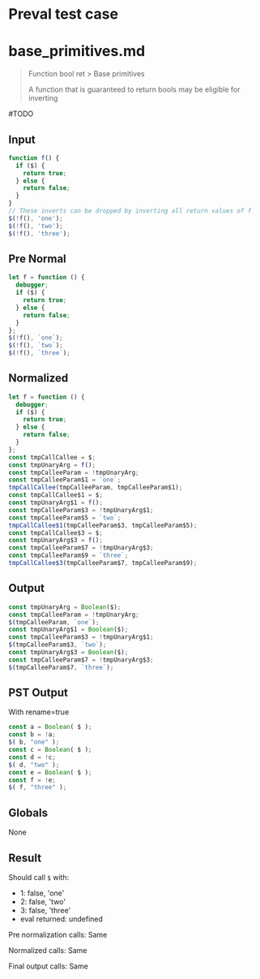 # Preval test case

# base_primitives.md

> Function bool ret > Base primitives
>
> A function that is guaranteed to return bools may be eligible for inverting

#TODO

## Input

`````js filename=intro
function f() {
  if ($) {
    return true;
  } else {
    return false;
  }
}
// These inverts can be dropped by inverting all return values of f
$(!f(), 'one');
$(!f(), 'two');
$(!f(), 'three');
`````

## Pre Normal

`````js filename=intro
let f = function () {
  debugger;
  if ($) {
    return true;
  } else {
    return false;
  }
};
$(!f(), `one`);
$(!f(), `two`);
$(!f(), `three`);
`````

## Normalized

`````js filename=intro
let f = function () {
  debugger;
  if ($) {
    return true;
  } else {
    return false;
  }
};
const tmpCallCallee = $;
const tmpUnaryArg = f();
const tmpCalleeParam = !tmpUnaryArg;
const tmpCalleeParam$1 = `one`;
tmpCallCallee(tmpCalleeParam, tmpCalleeParam$1);
const tmpCallCallee$1 = $;
const tmpUnaryArg$1 = f();
const tmpCalleeParam$3 = !tmpUnaryArg$1;
const tmpCalleeParam$5 = `two`;
tmpCallCallee$1(tmpCalleeParam$3, tmpCalleeParam$5);
const tmpCallCallee$3 = $;
const tmpUnaryArg$3 = f();
const tmpCalleeParam$7 = !tmpUnaryArg$3;
const tmpCalleeParam$9 = `three`;
tmpCallCallee$3(tmpCalleeParam$7, tmpCalleeParam$9);
`````

## Output

`````js filename=intro
const tmpUnaryArg = Boolean($);
const tmpCalleeParam = !tmpUnaryArg;
$(tmpCalleeParam, `one`);
const tmpUnaryArg$1 = Boolean($);
const tmpCalleeParam$3 = !tmpUnaryArg$1;
$(tmpCalleeParam$3, `two`);
const tmpUnaryArg$3 = Boolean($);
const tmpCalleeParam$7 = !tmpUnaryArg$3;
$(tmpCalleeParam$7, `three`);
`````

## PST Output

With rename=true

`````js filename=intro
const a = Boolean( $ );
const b = !a;
$( b, "one" );
const c = Boolean( $ );
const d = !c;
$( d, "two" );
const e = Boolean( $ );
const f = !e;
$( f, "three" );
`````

## Globals

None

## Result

Should call `$` with:
 - 1: false, 'one'
 - 2: false, 'two'
 - 3: false, 'three'
 - eval returned: undefined

Pre normalization calls: Same

Normalized calls: Same

Final output calls: Same
